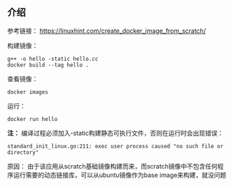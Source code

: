 ## 介绍
参考链接：
https://linuxhint.com/create_docker_image_from_scratch/

构建镜像：
```shell
g++ -o hello -static hello.cc
docker build --tag hello .
```
查看镜像：
```shell
docker images
```
运行：
```shell
docker run hello
```
**注：** 编译过程必须加入-static构建静态可执行文件，否则在运行时会出现错误：
```shell
standard_init_linux.go:211: exec user process caused "no such file or directory"
```
原因：
由于该应用从scratch基础镜像构建而来，而scratch镜像中不包含任何程序运行需要的动态链接库，可以从ubuntu镜像作为base image来构建，就没问题